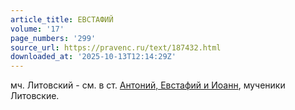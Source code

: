 ```yaml
---
article_title: ЕВСТАФИЙ
volume: '17'
page_numbers: '299'
source_url: https://pravenc.ru/text/187432.html
downloaded_at: '2025-10-13T12:14:29Z'
---
```


мч. Литовский - см. в ст. [Антоний, Евстафий и Иоанн](<https://pravenc.ru/text/Антоний  Евстафий и Иоанн.html>), мученики Литовские.

